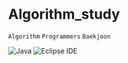 # Algorithm_study

`Algorithm` `Programmers` `Baekjoon`

![Java](https://img.shields.io/badge/Java-007396.svg?&style=flat&logo=OpenJDK&logoColor=white)
![Eclipse IDE](https://img.shields.io/badge/Eclipse%20IDE-2C2255.svg?&style=flat&logo=Eclipse%20IDE&logoColor=white)


